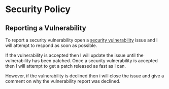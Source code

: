 # Security Policy

## Reporting a Vulnerability

To report a security vulnerability open a [security vulnerability]() issue and I will attempt to respond as soon as possible.

If the vulnerability is accepted then I will update the issue until the vulnerability has been patched.
Once a security vulnerability is accepted then I will attempt to get a patch released as fast as I can.

However, if the vulnerability is declined then i will close the issue and give a comment on why the vulnerability report was declined.
